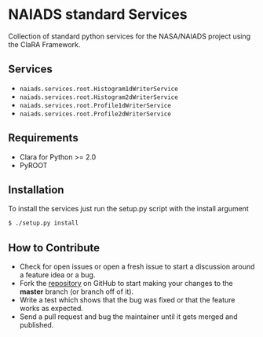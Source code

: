 # NAIADS standard Services

Collection of standard python services for the NASA/NAIADS project using the
ClaRA Framework.

## Services

-   `naiads.services.root.Histogram1dWriterService`
-   `naiads.services.root.Histogram2dWriterService`
-   `naiads.services.root.Profile1dWriterService`
-   `naiads.services.root.Profile2dWriterService`


## Requirements

* Clara for Python >= 2.0
* PyROOT

## Installation

To install the services just run the setup.py script with the install argument

```sh
$ ./setup.py install
```

## How to Contribute

* Check for open issues or open a fresh issue to start a discussion around a feature idea or a bug.
* Fork the [repository](https://github.com/royarzun/NAIADS-std-services) on GitHub to start making your changes to the **master** branch (or branch off of it).
* Write a test which shows that the bug was fixed or that the feature works as expected.
* Send a pull request and bug the maintainer until it gets merged and published.
